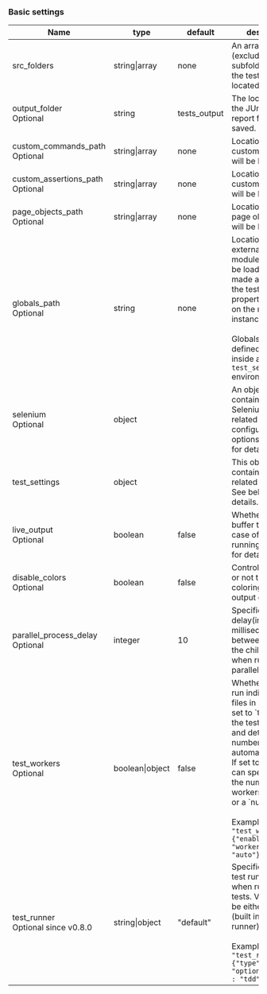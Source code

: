 ### Basic settings

<table class="table table-bordered table-striped">
  <thead>
   <tr>
     <th style="width: 100px;">Name</th>
     <th style="width: 100px;">type</th>
     <th style="width: 50px;">default</th>
     <th>description</th>
   </tr>
  </thead>
  <tbody>
   <tr>
     <td>src_folders</td>
     <td>string|array</td>
     <td>none</td>
     <td>An array of folders (excluding subfolders) where the tests are located.</td>
   </tr>
   <tr>
     <td>output_folder <br><span class="optional">Optional</span></td>
     <td>string</td>
     <td>tests_output</td>
     <td>The location where the JUnit XML report files will be saved.</td>
   </tr>
   <tr>
     <td>custom_commands_path <span class="optional">Optional</span></td>
     <td>string|array</td>
     <td>none</td>
     <td>Location(s) where custom commands will be loaded from.</td>
   </tr>
   <tr>
     <td>custom_assertions_path <span class="optional">Optional</span></td>
     <td>string|array</td>
     <td>none</td>
     <td>Location(s) where custom assertions will be loaded from.</td>
   </tr>
   <tr>
    <td>page_objects_path <br><span class="optional">Optional</span></td>
    <td>string|array</td>
    <td>none</td>
    <td>Location(s) where page object files will be loaded from.</td>
  </tr>
   <tr>
     <td>globals_path <br><span class="optional">Optional</span></td>
     <td>string</td>
     <td>none</td>
     <td>Location of an external globals module which will be loaded and made available to the test as a property <code>globals</code> on the main client instance. <br><br>Globals can also be defined/overwritten inside a <code>test_settings</code> environment.</td>
   </tr>
   <tr>
     <td>selenium <br><span class="optional">Optional</span></td>
     <td>object</td>
     <td></td>
     <td>An object containing Selenium Server related configuration options. See below for details.</td>
   </tr>
    <tr>
     <td>test_settings</td>
     <td>object</td>
     <td></td>
     <td>This object contains all the test related options. See below for details.</td>
   </tr>
   <tr>
     <td>live_output <br><span class="optional">Optional</span></td>
     <td>boolean</td>
     <td>false</td>
     <td>Whether or not to buffer the output in case of parallel running. See below for details.</td>
   </tr>
   <tr>
     <td>disable_colors <br><span class="optional">Optional</span></td>
     <td>boolean</td>
     <td>false</td>
     <td>Controls whether or not to disable coloring of the cli output globally.</td>
   </tr>
   <tr>
     <td>parallel_process_delay <br><span class="optional">Optional</span></td>
     <td>integer</td>
     <td>10</td>
     <td>Specifies the delay(in milliseconds) between starting the child processes when running in parallel mode.</td>
   </tr>
   <tr>
     <td>test_workers <br><span class="optional">Optional</span></td>
     <td>boolean|object</td>
     <td>false</td>
     <td>Whether or not to run individual test files in parallel. If set to `true`, runs the tests in parallel and determines the number of workers automatically. <br>If set to an object, can specify specify the number of workers as `"auto"` or a `number`.
       <br><br>Example: <code>"test_workers" : {"enabled" : true, "workers" : "auto"}</code></td>
   </tr>
   <tr>
    <td>test_runner <br><span class="optional">Optional</span> <span class="optional">since v0.8.0</span></td>
    <td>string|object</td>
    <td>"default"</td>
    <td>Specifies which test runner to use when running the tests. Values can be either `default` (built in nightwatch runner) or `mocha`.  
      <br><br>Example: <code>"test_runner" : {"type" : "mocha", "options" : {"ui" : "tdd"}}</code></td>
    </tr>
  </tbody>
</table>
